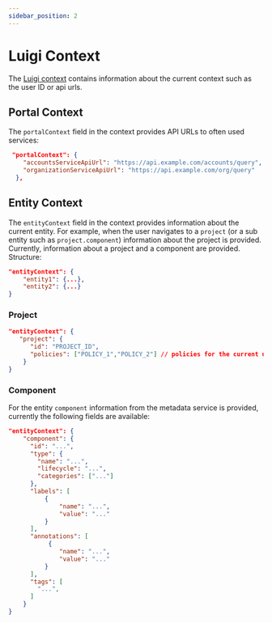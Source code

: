 ```yaml
---
sidebar_position: 2
---
```

# Luigi Context

The [Luigi context](https://docs.luigi-project.io/docs/navigation-advanced?section=contexts) contains information about the current context such as the user ID or api urls.

## Portal Context

The `portalContext` field in the context provides API URLs to often used services:

```json
 "portalContext": {
    "accountsServiceApiUrl": "https://api.example.com/accounts/query",
    "organizationServiceApiUrl": "https://api.example.com/org/query"
  },
```

## Entity Context

The `entityContext` field in the context provides information about the current entity. 
For example, when the user navigates to a `project` (or a sub entity such as `project.component`) 
information about the project is provided. Currently, information about a project and a component are provided. Structure:

```json
"entityContext": {
    "entity1": {...},
    "entity2": {...}
}
```

### Project

```json
"entityContext": {
   "project": {
      "id": "PROJECT_ID",
      "policies": ["POLICY_1","POLICY_2"] // policies for the current user in this project
    }
}
```


### Component

For the entity `component` information from the metadata service is provided, currently the following fields are available:

```json
"entityContext": {
    "component": {
      "id": "...",
      "type": {
        "name": "...",
        "lifecycle": "...",
        "categories": ["..."]
      },
      "labels": [
          {
              "name": "...",
              "value": "..."
          }
      ],
      "annotations": [
           {
              "name": "...",
              "value": "..."
          }
      ],
      "tags": [
        "...",
      ]
    }
}
```
